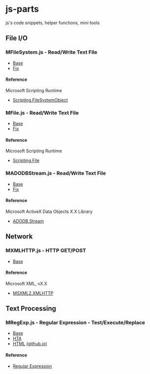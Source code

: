 # js-parts

js's code snippets, helper functions, mini tools

## File I/O

### MFileSystem.js - Read/Write Text File

- [Base](js/MFileSystem.js)
- [Fix](js_/MFileSystem.js)

#### Reference

Microsoft Scripting Runtime
- [Scripting.FileSystemObject](https://docs.microsoft.com/en-us/office/vba/Language/Reference/User-Interface-Help/filesystemobject-object)

### MFile.js - Read/Write Text File

- [Base](js/MFile.js)
- [Fix](js_/MFile.js)

#### Reference

Microsoft Scripting Runtime
- [Scripting.File](https://docs.microsoft.com/en-us/office/vba/language/reference/user-interface-help/file-object)

### MADODBStream.js - Read/Write Text File

- [Base](js/MADODBStream.js)
- [Fix](js_/MADODBStream.js)

#### Reference

Microsoft ActiveX Data Objects X.X Library
- [ADODB.Stream](https://docs.microsoft.com/en-us/office/client-developer/access/desktop-database-reference/stream-object-ado)

## Network

### MXMLHTTP.js - HTTP GET/POST

- [Base](js/MXMLHTTP.js)

#### Reference

Microsoft XML, vX.X
- [MSXML2.XMLHTTP](https://docs.microsoft.com/en-us/previous-versions/windows/desktop/ms759148(v=vs.85))

## Text Processing

### MRegExp.js - Regular Expression - Test/Execute/Replace

- [Base](js/MRegExp.js)
- [HTA](js.hta/Test_MRegExp.js.hta)
- [HTML](docs/js.html/TTest_MRegExp.js.html) [(github.io)](https://coky-t.github.io/js-parts/js.html/TTest_MRegExp.js.html)

#### Reference

- [Regular Expression](https://docs.microsoft.com/en-us/previous-versions/windows/internet-explorer/ie-developer/scripting-articles/6wzad2b2(v=vs.84))
